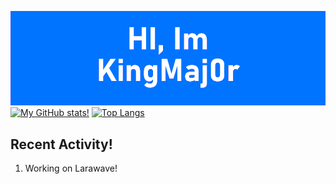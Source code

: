 [![Profile](https://raw.githubusercontent.com/kingmaj0r/KingMaj0r/master/index.png)](https://github.com/KingMaj0r)
<br>
[![My GitHub stats!](https://github-readme-stats.vercel.app/api?username=kingmaj0r&show_icons=true&theme=tokyonight)](https://github.com/KingMaj0r)
[![Top Langs](https://github-readme-stats.vercel.app/api/top-langs/?username=kingmaj0r&theme=tokyonight&layout=compact)](https://github.com/KingMaj0r)
<br>


## Recent Activity!
<!--START_SECTION:activity-->
1. Working on Larawave!
<!--END_SECTION:activity-->
